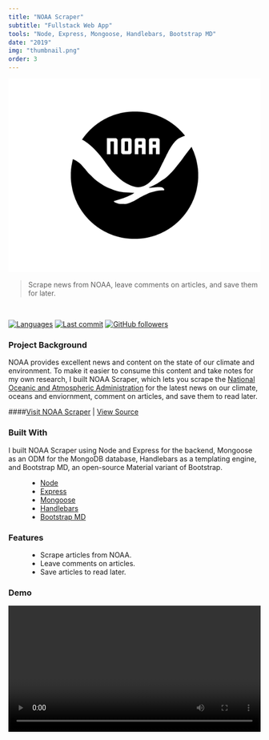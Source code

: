 ```yaml
---
title: "NOAA Scraper"
subtitle: "Fullstack Web App"
tools: "Node, Express, Mongoose, Handlebars, Bootstrap MD"
date: "2019"
img: "thumbnail.png"
order: 3
---
```

<img src="thumbnail.png" alt="gabriel kuettel" title="gabriel kuettel">

> Scrape news from NOAA, leave comments on articles, and save them for later.

<br>

[![Languages](https://img.shields.io/github/languages/top/gabrielkuettel/noaa-scraper)](https://github.com/gabrielkuettel/noaa-scraper)
[![Last commit](https://img.shields.io/github/last-commit/gabrielkuettel/noaa-scraper)](https://github.com/gabrielkuettel/noaa-scraper)
[![GitHub followers](https://img.shields.io/github/followers/gabrielkuettel?label=follow%20me&style=social)](https://github.com/gabrielkuettel)

### Project Background

NOAA provides excellent news and content on the state of our climate and environment. To make it easier to consume this content and take notes for my own research, I built NOAA Scraper, which lets you scrape the [National Oceanic and Atmospheric Administration](https://www.noaa.gov/) for the latest news on our climate, oceans and enviornment, comment on articles, and save them to read later.

####[Visit NOAA Scraper](https://noaa-scraper.herokuapp.com) | [View Source](https://github.com/gabrielkuettel/noaa-scraper)

### Built With
I built NOAA Scraper using Node and Express for the backend, Mongoose as an ODM for the MongoDB database, Handlebars as a templating engine, and Bootstrap MD, an open-source Material variant of Bootstrap.
<ul style="margin-left: 40px;">
   <li>
      <a href="https://nodejs.org/en/">Node</a>
   </li>
   <li>
      <a href="https://expressjs.com/">Express</a>
   </li>
   <li>
      <a href="https://mongoosejs.com/">Mongoose</a>
   </li>
   <li>
      <a href="https://handlebarsjs.com/">Handlebars</a>
   </li>
    <li>
      <a href="https://fezvrasta.github.io/bootstrap-material-design/">Bootstrap MD</a>
   </li>
</ul>

### Features 
<ul style="margin-left: 40px;">
   <li>Scrape articles from NOAA.</li>
   <li>Leave comments on articles.</li>
   <li>Save articles to read later.</li>
</ul>

### Demo

<video style="padding: 0 0 40px 0;" width="100%" controls autoplay loop>
    <source src="noaa-scraper-demo-video.mp4" type="video/mp4">
</video>
